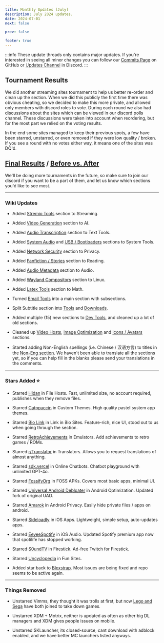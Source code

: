 ```yaml
---
title: Monthly Updates [July]
description: July 2024 updates.
date: 2024-07-01
next: false

prev: false

footer: true
---
```


<Post authors="nbats"/>

:::info
These update threads only contains major updates. If you're interested
in seeing all minor changes you can follow our
[Commits Page](https://github.com/fmhy/FMHYedit/commits/main) on GitHub or
[Updates Channel](https://redd.it/17f8msf) in Discord.
:::

## Tournament Results

We did another streaming sites tournament to help us better re-order and clean
up the section. When we did this publicly the first time there was obvious
cheating, so we decided to make this more private, and allowed only members with
discord roles to vote. During each round we also had discussions about the sites
which can be viewed in our discord polls channel. These discussions were taken
into account when reordering, but for the most part we relied on the voting
results.

In the end some sites managed to keep their previous spots, a few have been
starred, unstarred, or even removed if they were low quality / broken. If you
see a round with no votes either way, it means one of the sites was DQ'd.

## [Final Results](https://challonge.com/Multi_Host_Streaming.svg) / [Before vs. After](https://i.imgur.com/MXN0mR5.png)

We'll be doing more tournaments in the future, so make sure to join our discord
if you want to be a part of them, and let us know which sections you'd like to
see most.

---

### Wiki Updates

- Added [Stremio Tools](https://fmhy.net/videopiracyguide#stremio-tools) section
  to Streaming.

- Added [Video Generation](https://fmhy.net/ai#video-generation) section to AI.

- Added [Audio Transcription](https://fmhy.net/text-tools#audio-transcription)
  section to Text Tools.

- Added [System Audio](https://fmhy.net/system-tools#system-audio) and
  [USB / Bootloaders](https://fmhy.net/system-tools#usb-bootloaders) sections to
  System Tools.

- Added [Network Security](https://fmhy.net/adblockvpnguide#network-security)
  section to Privacy.

- Added
  [Fanfiction / Stories](https://fmhy.net/readingpiracyguide#fanfiction-stories)
  section to Reading.

- Added [Audio Metadata](https://fmhy.net/audiopiracyguide#audio-metadata)
  section to Audio.

- Added [Wayland Compositors](https://fmhy.net/linuxguide#wayland-compositors)
  section to Linux.

- Added [Latex Tools](https://fmhy.net/storage#latex-tools) section to Math.

- Turned [Email Tools](https://fmhy.net/internet-tools#email-tools) into a main
  section with subsections.

- Split Subtitle section into
  [Tools](https://fmhy.net/videopiracyguide#subtitles) and
  [Downloads](https://fmhy.net/videopiracyguide#download-subtitles).

- Added multiple (15) new sections to
  [Dev Tools](https://fmhy.pages.dev/devtools), and cleaned up a lot of old
  sections.

- Cleaned up [Video Hosts](https://fmhy.pages.dev/video-tools#video-file-hosts),
  [Image Optimization](https://fmhy.net/img-tools#image-optimization) and
  [Icons / Avatars](https://fmhy.net/img-tools#icons-avatars) sections.

- Started adding Non-English spellings (i.e. Chinese / 汉语方言) to titles in
  the [Non-Eng section](https://fmhy.pages.dev/non-english). We haven't been
  able to translate all the sections yet, so if you can help fill in the blanks
  please send your translations in the comments.

---

### Stars Added ⭐

- Starred [Hidan](https://fmhy.net/file-tools#file-hosts) in File Hosts. Fast,
  unlimited size, no account required, publishes when they remove files.

- Starred [Catppuccin](https://fmhy.net/system-tools#custom-themes) in Custom
  Themes. High quality pastel system app themes.

- Starred [Bio Link](https://fmhy.net/internet-tools#link-in-bio-sites) in Link
  in Bio Sites. Feature-rich, nice UI, stood out to us when going through the
  section.

- Starred [RetroAchievements](https://fmhy.net/gamingpiracyguide#emulators) in
  Emulators. Add achievements to retro games / ROMs.

- Starred [r/Translator](https://www.reddit.com/r/translator/) in Translators.
  Allows you to request translations of almost anything.

- Starred [sdk.vercel](https://fmhy.net/ai#online-chatbots) in Online Chatbots.
  Chatbot playground with unlimited GPT-4o.

- Starred [FossifyOrg](https://fmhy.net/android-iosguide#foss-apks) in FOSS
  APKs. Covers most basic apps, minimal UI.

- Starred
  [Universal Android Debloater](https://fmhy.net/android-iosguide#optimization)
  in Android Optimization. Updated fork of original UAD.

- Starred [Amarok](https://fmhy.net/android-iosguide#android-privacy) in Android
  Privacy. Easily hide private files / apps on android.

- Starred [Sideloadly](https://fmhy.net/android-iosguide#ios-apps) in iOS Apps.
  Lightweight, simple setup, auto-updates apps.

- Starred [EeveeSpotify](https://fmhy.net/android-iosguide#ios-audio) in iOS
  Audio. Updated Spotify premium app now that spotilife has stopped working.

- Starred [S0undTV](https://fmhy.net/android-iosguide#smart-tv-firestick) in
  Firestick. Ad-free Twitch for Firestick.

- Starred [Uncyclopedia](https://fmhy.net/miscguide#random) in Fun Sites.

- Added star back to [Bloxstrap](https://fmhy.net/gaming-tools#roblox-tools).
  Most issues are being fixed and repo seems to be active again.

---

### Things Removed

- Unstarred Vimms, they thought it was trolls at first, but now
  [Lego and Sega](https://i.ibb.co/Dp9Kwk4/image.png) have both joined to take
  down games.

- Unstarred XDM + Motrix, neither is updated as often as other big DL managers
  and XDM gives people issues on mobile.

- Unstarred SKLauncher, its closed-source, cant download with adblock enabled,
  and we have better MC launchers listed anyways.
